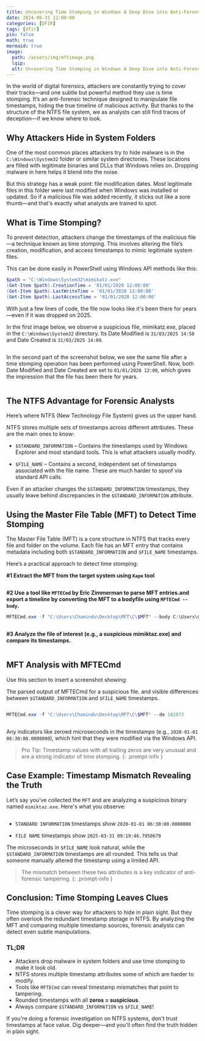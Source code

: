 ```yaml
---
title: Uncovering Time Stomping in Windows A Deep Dive into Anti-Forensics with NTFS
date: 2024-06-31 12:00:00
categories: [DFIR]
tags: [dfir]
pin: false
math: true
mermaid: true
image:
  path: /assets/img/mftimage.png
  lqip:
  alt: Uncovering Time Stomping in Windows A Deep Dive into Anti-Forensics with NTFS
---
```


In the world of digital forensics, attackers are constantly trying to cover their tracks—and one subtle but powerful method they use is time stomping. It’s an anti-forensic technique designed to manipulate file timestamps, hiding the true timeline of malicious activity. But thanks to the structure of the NTFS file system, we as analysts can still find traces of deception—if we know where to look.

## Why Attackers Hide in System Folders

One of the most common places attackers try to hide malware is in the `C:\Windows\System32` folder or similar system directories. These locations are filled with legitimate binaries and DLLs that Windows relies on. Dropping malware in here helps it blend into the noise.

But this strategy has a weak point: file modification dates. Most legitimate files in this folder were last modified when Windows was installed or updated. So if a malicious file was added recently, it sticks out like a sore thumb—and that's exactly what analysts are trained to spot.

## What is Time Stomping?

To prevent detection, attackers change the timestamps of the malicious file—a technique known as time stomping. This involves altering the file’s creation, modification, and access timestamps to mimic legitimate system files.

This can be done easily in PowerShell using Windows API methods like this:

```powershell
$path = "C:\Windows\System32\mimikatz.exe"
(Get-Item $path).CreationTime = '01/01/2020 12:00:00'
(Get-Item $path).LastWriteTime = '01/01/2020 12:00:00'
(Get-Item $path).LastAccessTime = '01/01/2020 12:00:00'
```

With just a few lines of code, the file now looks like it's been there for years—even if it was dropped on 2025.

In the first image below, we observe a suspicious file, mimikatz.exe, placed in the `C:\Windows\System32` directory. Its Date Modified is `31/03/2025 14:50` and Date Created is `31/03/2025 14:09`. 

<img src="/assets/img/mft1.png" alt="" />

In the second part of the screenshot below, we see the same file after a time stomping operation has been performed using PowerShell. Now, both Date Modified and Date Created are set to `01/01/2020 12:00`, which gives the impression that the file has been there for years.

<img src="/assets/img/mft2.png" alt="" />

## The NTFS Advantage for Forensic Analysts

Here’s where NTFS (New Technology File System) gives us the upper hand.

NTFS stores multiple sets of timestamps across different attributes. These are the main ones to know:

- `$STANDARD_INFORMATION` – Contains the timestamps used by Windows Explorer and most standard tools. This is what attackers usually modify.

- `$FILE_NAME` – Contains a second, independent set of timestamps associated with the file name. These are much harder to spoof via standard API calls.

Even if an attacker changes the `$STANDARD_INFORMATION` timestamps, they usually leave behind discrepancies in the `$STANDARD_INFORMATION` attribute.

## Using the Master File Table (MFT) to Detect Time Stomping

The Master File Table (MFT) is a core structure in NTFS that tracks every file and folder on the volume. Each file has an MFT entry that contains metadata including both `$STANDARD_INFORMATION` and `$FILE_NAME` timestamps.

Here’s a practical approach to detect time stomping:

**#1 Extract the MFT from the target system using `Kape` tool**

<img src="/assets/img/mft.png" alt="" />

**#2 Use a tool like `MFTECmd` by Eric Zimmerman to parse MFT entries.and export a timeline by converting the MFT to a bodyfile using `MFTECmd --body`.**

```powershell
MFTECmd.exe -f "C:\Users\Chamindu\Desktop\MFT\C\$MFT" --body C:\Users\Chamindu\Desktop\MFT\C --bodyf mft.body --blf --bdl C
```

<img src="/assets/img/mft-2.png" alt="" />

**#3 Analyze the file of interest (e.g., a suspicious mimiktaz.exe) and compare its timestamps.**

<img src="/assets/img/mft-3.png" alt="" />

## MFT Analysis with MFTECmd

Use this section to insert a screenshot showing:

The parsed output of MFTECmd for a suspicious file. and visible differences between `$STANDARD_INFORMATION` and `$FILE_NAME` timestamps.

<img src="/assets/img/mft-4.png" alt="" />

```powershell
MFTECmd.exe -f "C:\Users\Chamindu\Desktop\MFT\C\$MFT" --de 102073
```

<img src="/assets/img/mft-5.png" alt="" />

Any indicators like zeroed microseconds in the timestamps (e.g., `2020-01-01 06:30:00.0000000`), which hint that they were modified via the Windows API.

> Pro Tip: Timestamp values with all trailing zeros are very unusual and are a strong indicator of time stomping.
{: .prompt-info }

## Case Example: Timestamp Mismatch Revealing the Truth

Let’s say you’ve collected the `MFT` and are analyzing a suspicious binary named `mimiktaz.exe`. Here's what you observe:

<img src="/assets/img/mft-4.png" alt="" />

- `STANDARD INFORMATION` timestamps show `2020-01-01 06:30:00.0000000`

- `FILE NAME` timestamps show `2025-03-31 09:19:46.7950679`

The microseconds in `$FILE_NAME` look natural, while the `$STANDARD_INFORMATION` timestamps are all rounded. This tells us that someone manually altered the timestamp using a limited API.

> The mismatch between these two attributes is a key indicator of anti-forensic tampering.
{: .prompt-info }

## Conclusion: Time Stomping Leaves Clues
Time stomping is a clever way for attackers to hide in plain sight. But they often overlook the redundant timestamp storage in NTFS. By analyzing the MFT and comparing multiple timestamp sources, forensic analysts can detect even subtle manipulations.

### TL;DR
- Attackers drop malware in system folders and use time stomping to make it look old.
- NTFS stores multiple timestamp attributes some of which are harder to modify.
- Tools like `MFTECmd` can reveal timestamp mismatches that point to tampering.
- Rounded timestamps with all **zeros = suspicious**.
- Always compare `$STANDARD_INFORMATION` vs `$FILE_NAME`!

If you're doing a forensic investigation on NTFS systems, don't trust timestamps at face value. Dig deeper—and you'll often find the truth hidden in plain sight.
